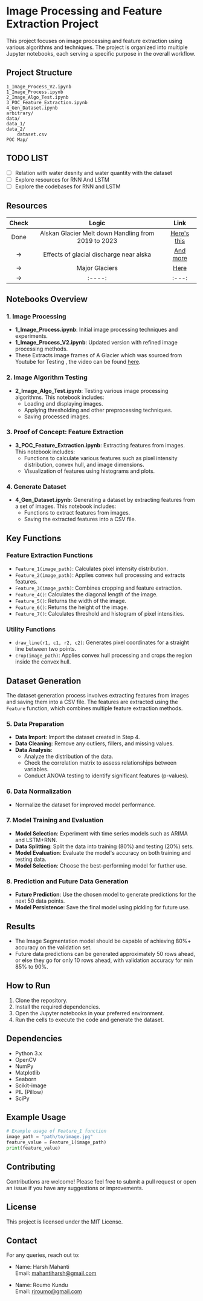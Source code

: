 # Image Processing and Feature Extraction Project

This project focuses on image processing and feature extraction using various algorithms and techniques. The project is organized into multiple Jupyter notebooks, each serving a specific purpose in the overall workflow.

## Project Structure

```
1_Image_Process_V2.ipynb
1_Image_Process.ipynb
2_Image_Algo_Test.ipynb
3_POC_Feature_Extraction.ipynb
4_Gen_Dataset.ipynb
arbitrary/
data/
data_1/
data_2/
    dataset.csv
POC Map/
```
## TODO LIST
  - [ ] Relation with water desnity and water quantity with the dataset
  - [ ] Explore resources for RNN And LSTM
  - [ ] Explore the codebases for RNN and LSTM

## Resources
| Check |                        Logic                        |                                                                                                                                                                                                                                                                                                                                                                                                                                                                                                                                                                                                                                                                                                                                                                                                                                                                                                                                                                                                                                                                                                        Link                                                                                                                                                                                                                                                                                                                                                                                                                                                                                                                                                                                                                                                                                                                                                                                                                                                                                                                                                                                                                                                                                                        |
| :---: | :-------------------------------------------------: | :----------------------------------------------------------------------------------------------------------------------------------------------------------------------------------------------------------------------------------------------------------------------------------------------------------------------------------------------------------------------------------------------------------------------------------------------------------------------------------------------------------------------------------------------------------------------------------------------------------------------------------------------------------------------------------------------------------------------------------------------------------------------------------------------------------------------------------------------------------------------------------------------------------------------------------------------------------------------------------------------------------------------------------------------------------------------------------------------------------------------------------------------------------------------------------------------------------------------------------------------------------------------------------------------------------------------------------------------------------------------------------------------------------------------------------------------------------------------------------------------------------------------------------------------------------------------------------------------------------------------------------------------------------------------------------------------------------------------------------------------------------------------------------------------------------------------------------------------------------------------------------------------------------------------------------------------------------------------------------------------------------------------------------------------------------------------------------------------------------------------------------------------------------------------------------------------------------------: |
|  Done   | Alskan Glacier Melt down Handling from 2019 to 2023 |                                                                                                                                                                                                                                                                                                                                                                                                                                                                                                                                                                                                                                                                                                                                                                                                                                                                                                                                                                                                                                                                    [Here's this](https://ieeexplore.ieee.org/stamp/stamp.jsp?arnumber=10803955)                                                                                                                                                                                                                                                                                                                                                                                                                                                                                                                                                                                                                                                                                                                                                                                                                                                                                                                                                                                                                                                                    |
|  ->   |       Effects of glacial discharge near alska       | [And more   ](https://pdf.sciencedirectassets.com/271284/1-s2.0-S0022098124X00064/1-s2.0-S0022098124000340/main.pdf?X-Amz-Security-Token=IQoJb3JpZ2luX2VjEDsaCXVzLWVhc3QtMSJHMEUCIDLxUNc%2FZfDaTlp7CWYwfvj7v9V7V8Dlxp55l%2FwDUFvsAiEAt187Z2nBO4ZLNGy65o9P3G4a1qLsX%2BX6OqlhMIP3rrQqsgUINBAFGgwwNTkwMDM1NDY4NjUiDJt6AH4O1jY4bruseSqPBQuSeVdMgK1l3igleb4gnnViwCRA%2Bnt0UCRCCmKdg19Q9lq2EqmN%2BgpY09eP9Rz02Q%2BJBBhihfqiz%2FOsjTOHrGl9x9vdcHpQEP579k8H2VjYO1oghNbw8sT0jFcn2FmO%2Bk8tjaNt6RMyEheMaf5GyGbn453VZC1ORNhW5%2FIZMVf95mbV325jNS1lBqWnHysiTcnH9sgr9yjKemiYowo2LvzWwu0B36T6cN0t5NSbsc%2Fnr66Rt7lql85CmL17GYt1L8BL4wgNb4RZlvATXjhzBwkMM%2B%2F0gz1eI3hFqeAWzRwgXxLQSOEDJSYvio2WF%2F7tRwfFJXKAfRSFaGSNjQEFeC8yv1pmHDaD5%2FtN2pwvgFf0mzZ3VP6f6LtvfnEpbPrmW%2FwIBavBkWi%2BYOXqGjOej6FTBqZua72naisEVZlPu1GiieO95QkTjWQ1QNq%2FgP89ELMXCSsf8NPgUnw%2BX%2BQTDZcDXurYEl5JwEZy2E8ttRrM5OG12vGltwzxMdjfNB4Oscwm6WDN0hEdeGya1FqI2QduzHjCcfrtrp0xjFX%2FcDoLV38k6cmUgWP5yT0OwIl9WrL1ExY0AnOh2Oy%2F0mCop2b0rJHQiBNkCzlotKS1DrrScKmDCShbOCNsKSIcysrVEipgsnyc00AxDxmCV2VMPtrw8Il%2BqKjkxQG6%2BLVRHedMbvQrmv%2BVswU2J1ESM19yj%2FrQspSWky20MwSFwRRF2pHZFFHjVYMHoj3kHg%2B5aUJmsa0ntb6CMn5iYV2RrO3rNJx8rZWzbuvSULxQ9er0a%2B8Pp7%2Bku%2FLHBnDEzDa1U9QkKFitCABI8L%2B%2FRM8RCWgA1pIAHM6lzxs1zMe9TsFygs10uZSiqHfI4rsRHIrc6kgwhYGgvAY6sQHHwxIBtwiZtKlG0eYyq0fArLNQQiAOHUgtHlk1NWGswkm2buo0yBXWn%2BRWMwD1wi6azU7qAiCavDKUo2sQByVlr0nXp3vpVJCPG6pQKwjopHbLiGBKqSurbWgL%2BAdLBPqSN562PUY33ExYe0iYwyTLHqvNk8d75u4%2BHvS0z0eXrixSZfj7tyBh3wB38RNS6XqjIyXEKdjb3inMMmNOO14u6KJwru2BQOe2JViW0Q0MVMI%3D&X-Amz-Algorithm=AWS4-HMAC-SHA256&X-Amz-Date=20250115T191010Z&X-Amz-SignedHeaders=host&X-Amz-Expires=300&X-Amz-Credential=ASIAQ3PHCVTY7USQPHNL%2F20250115%2Fus-east-1%2Fs3%2Faws4_request&X-Amz-Signature=b9c099b3b4f1b56252c057bce4fec3d6026d452f105a27267774b2613eea7e24&hash=98d2a5a116bacb3d3a2892fb79d30eb86d1965bf1cfe46f3dea0079f74c49e25&host=68042c943591013ac2b2430a89b270f6af2c76d8dfd086a07176afe7c76c2c61&pii=S0022098124000340&tid=spdf-75c7519d-24d7-4e06-840b-93c5e606cfe3&sid=f5af4f0c21923845a83833d238823f671deegxrqb&type=client&tsoh=d3d3LnNjaWVuY2VkaXJlY3QuY29t&ua=1308585e525a510f525706&rr=90282a11fc013a31&cc=in) |
|  ->   |                   Major Glaciers                    |                                                                                                                                                                                                                                                                                                                                                                                                                                                                                                                                                                                                                                                                                                                                                                                                                                                                                                                                                                                                                                                                           [Here](https://www.nature.com/articles/s41598-024-56608-y.pdf)                                                                                                                                                                                                                                                                                                                                                                                                                                                                                                                                                                                                                                                                                                                                                                                                                                                                                                                                                                                                                                                                           |
|  ->   |                       :----:                        |                                                                                                                                                                                                                                                                                                                                                                                                                                                                                                                                                                                                                                                                                                                                                                                                                                                                                                                                                                                                                                                                                                       :---:                                                                                                                                                                                                                                                                                                                                                                                                                                                                                                                                                                                                                                                                                                                                                                                                                                                                                                                                                                                                                                                                                                        |
  
## Notebooks Overview

### 1. Image Processing

- **1_Image_Process.ipynb**: Initial image processing techniques and experiments.
- **1_Image_Process_V2.ipynb**: Updated version with refined image processing methods.
- These Extracts image frames of A Glacier which was sourced from Youtube for Testing , the video can be found [here](https://www.youtube.com/shorts/xiFXn2EcvXk).

### 2. Image Algorithm Testing

- **2_Image_Algo_Test.ipynb**: Testing various image processing algorithms. This notebook includes:
  - Loading and displaying images.
  - Applying thresholding and other preprocessing techniques.
  - Saving processed images.

### 3. Proof of Concept: Feature Extraction

- **3_POC_Feature_Extraction.ipynb**: Extracting features from images. This notebook includes:
  - Functions to calculate various features such as pixel intensity distribution, convex hull, and image dimensions.
  - Visualization of features using histograms and plots.

### 4. Generate Dataset

- **4_Gen_Dataset.ipynb**: Generating a dataset by extracting features from a set of images. This notebook includes:
  - Functions to extract features from images.
  - Saving the extracted features into a CSV file.

## Key Functions

### Feature Extraction Functions

- `Feature_1(image_path)`: Calculates pixel intensity distribution.
- `Feature_2(image_path)`: Applies convex hull processing and extracts features.
- `Feature_3(image_path)`: Combines cropping and feature extraction.
- `Feature_4()`: Calculates the diagonal length of the image.
- `Feature_5()`: Returns the width of the image.
- `Feature_6()`: Returns the height of the image.
- `Feature_7()`: Calculates threshold and histogram of pixel intensities.

### Utility Functions

- `draw_line(r1, c1, r2, c2)`: Generates pixel coordinates for a straight line between two points.
- `crop(image_path)`: Applies convex hull processing and crops the region inside the convex hull.

## Dataset Generation

The dataset generation process involves extracting features from images and saving them into a CSV file. The features are extracted using the `Feature` function, which combines multiple feature extraction methods.

### 5. Data Preparation
- **Data Import**: Import the dataset created in Step 4.
- **Data Cleaning**: Remove any outliers, fillers, and missing values.
- **Data Analysis**:
  - Analyze the distribution of the data.
  - Check the correlation matrix to assess relationships between variables.
  - Conduct ANOVA testing to identify significant features (p-values).

### 6. Data Normalization
- Normalize the dataset for improved model performance.

### 7. Model Training and Evaluation
- **Model Selection**: Experiment with time series models such as ARIMA and LSTM+RNN.
- **Data Splitting**: Split the data into training (80%) and testing (20%) sets.
- **Model Evaluation**: Evaluate the model's accuracy on both training and testing data.
- **Model Selection**: Choose the best-performing model for further use.

### 8. Prediction and Future Data Generation
- **Future Prediction**: Use the chosen model to generate predictions for the next 50 data points.
- **Model Persistence**: Save the final model using pickling for future use.

## Results

- The Image Segmentation model should be capable of achieving 80%+ accuracy on the validation set.
- Future data predictions can be generated approximately 50 rows ahead, or else they go for only 10 rows ahead, with validation accuracy for min 85% to 90%.

## How to Run

1. Clone the repository.
2. Install the required dependencies.
3. Open the Jupyter notebooks in your preferred environment.
4. Run the cells to execute the code and generate the dataset.

## Dependencies

- Python 3.x
- OpenCV
- NumPy
- Matplotlib
- Seaborn
- Scikit-image
- PIL (Pillow)
- SciPy

## Example Usage

```python
# Example usage of Feature_1 function
image_path = "path/to/image.jpg"
feature_value = Feature_1(image_path)
print(feature_value)
```

## Contributing

Contributions are welcome! Please feel free to submit a pull request or open an issue if you have any suggestions or improvements.

## License

This project is licensed under the MIT License.

## Contact

For any queries, reach out to:

- Name: Harsh Mahanti  
  Email: mahantiharsh@gmail.com

- Name: Roumo Kundu  
  Email: rjroumo@gmail.com
